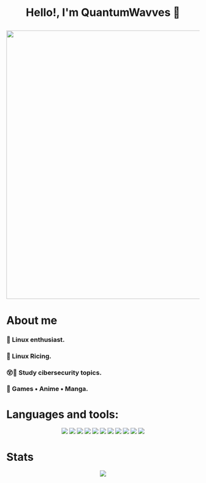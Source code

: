 <h1 align="center">Hello!, I'm QuantumWavves 👋</h1>

<h2 align="center"><img src="resources/focalors.png" width="700"></h2>

<h1 align="left">About me</h1>

<h3 align="left">🐧 Linux enthusiast.</h3>
<h3 align="left">🎨 Linux Ricing.</h3>
<h3 align="left">😵💫 Study cibersecurity topics.</h3>
<h3 align="left">🍿 Games • Anime • Manga.</h3>

<h1 align="left">Languages and tools:</h1>
<p align="center">
<img src="https://img.shields.io/badge/Python-FFD43B?style=for-the-badge&logo=python&logoColor=blue"/> 
<img src="https://img.shields.io/badge/GNU%20Bash-4EAA25?style=for-the-badge&logo=GNU%20Bash&logoColor=white"/> 
<img src="https://img.shields.io/badge/powershell-5391FE?style=for-the-badge&logo=powershell&logoColor=white"/>
<img src="https://img.shields.io/badge/windows%20terminal-4D4D4D?style=for-the-badge&logo=windows%20terminal&logoColor=white"/>
<img src="https://img.shields.io/badge/VMware-231f20?style=for-the-badge&logo=VMware&logoColor=white"/>
<img src="https://img.shields.io/badge/NeoVim-%2357A143.svg?&style=for-the-badge&logo=neovim&logoColor=white"/>
<img src="https://img.shields.io/badge/VSCode-0078D4?style=for-the-badge&logo=visual%20studio%20code&logoColor=white"/>
<img src="https://img.shields.io/badge/Notion-000000?style=for-the-badge&logo=notion&logoColor=white"/>
<img src="https://img.shields.io/badge/Arch_Linux-1793D1?style=for-the-badge&logo=arch-linux&logoColor=white"/>
<img src="https://img.shields.io/badge/Windows-0078D6?style=for-the-badge&logo=windows&logoColor=white"/>
<img src="https://img.shields.io/badge/Shell_Script-121011?style=for-the-badge&logo=gnu-bash&logoColor=white"/>
</p>
<h1>Stats</h1>
<center><p><img align="center" src="https://github-readme-stats.vercel.app/api/top-langs/?username=quantumwavves&hide=css&layout=compact&locale=en&langs_count=6&count_private=true&theme=omni&hide_border=true"/></p>
